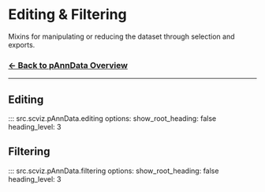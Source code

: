 # Editing & Filtering

Mixins for manipulating or reducing the dataset through selection and exports.

### [← Back to pAnnData Overview](pAnnData.md)

---

## Editing
::: src.scviz.pAnnData.editing
    options:
      show_root_heading: false
      heading_level: 3
      <!-- filters:
        - "!^__" -->

## Filtering
::: src.scviz.pAnnData.filtering
    options:
      show_root_heading: false
      heading_level: 3
      <!-- filters:
        - "!^__" -->